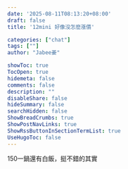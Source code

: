 ```yaml
---
date: '2025-08-11T08:13:20+08:00'
draft: false
title: '12mini 好像沒怎麼漲價'

categories: ["chat"]
tags: [""]
author: "Jabee姜"

showToc: true
TocOpen: true
hidemeta: false
comments: false
description: ""
disableShare: false
hideSummary: false
searchHidden: false
ShowBreadCrumbs: true
ShowPostNavLinks: true
ShowRssButtonInSectionTermList: true
UseHugoToc: false
---
```


150一鍋還有白飯，挺不錯的其實